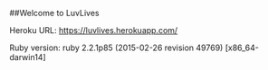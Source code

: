 ##Welcome to LuvLives

Heroku URL:
https://luvlives.herokuapp.com/

Ruby version:
ruby 2.2.1p85 (2015-02-26 revision 49769) [x86_64-darwin14]


